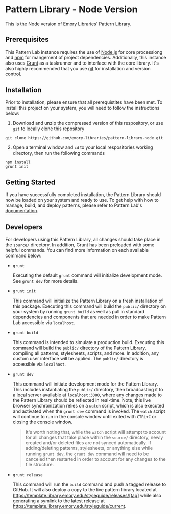 # Pattern Library - Node Version

This is the Node version of Emory Libraries' Pattern Library.

## Prerequisites

This Pattern Lab instance requires the use of [Node.js][Node.js] for core processiong and [npm][npm] for mangement of project dependencies. Additionally, this instance also uses [Grunt][Grunt] as a taskrunner and to interface with the core library. It's also highly recommended that you use [git][git] for installation and version control.

## Installation

Prior to installation, please ensure that all prerequistites have been met. To install this project on your system, you will need to follow the instructions below:

  1. Download and unzip the compressed version of this respository, or use `git` to locally clone this repository
    
  ```
  git clone https://github.com/emory-libraries/pattern-library-node.git
  ```
  
  2. Open a terminal window and `cd` to your local respositories working directory, then run the following commands
  
  ```
  npm install
  grunt init
  ```
  
## Getting Started

If you have successfully completed installation, the Pattern Library should now be loaded on your system and ready to use. To get help with how to manage, build, and deploy patterns, please refer to Pattern Lab's [documentation][Pattern Lab]. 

## Developers

For developers using this Pattern Library, all changes should take place in the `source/` directory. In addition, Grunt has been preloaded with some helpful commands. You can find more information on each available command below:

- `grunt`

  Executing the default `grunt` command will initialize development mode. See `grunt dev` for more details.
  
- `grunt init`

  This command will initialize the Pattern Library on a fresh installation of this package. Executing this command will build the `public/` directory on your system by running `grunt build` as well as pull in standard dependencies and components that are needed in order to make Pattern Lab accessible via `localhost`.
  
- `grunt build`

  This command is intended to simulate a production build. Executing this command will build the `public/` directory of the Pattern Library, compiling all patterns, stylesheets, scripts, and more. In addition, any custom user interface will be applied. The `public/` directory is accessible via `localhost`.

- `grunt dev`

  This command will initiate development mode for the Pattern Library. This includes instantiating the `public/` directory, then broadcasting it to a local server available at `localhost:3000`, where any changes made to the Pattern Library should be reflected in real-time. Note, this live browser synchronization relies on a `watch` script, which is also executed and activated when the `grunt dev` command is invoked. The `watch` script will continue to run in the console window until exited with `CTRL+C` or closing the console window.
  
  > It's worth noting that, while the `watch` script will attempt to account for all changes that take place within the `source/` directory, newly created and/or deleted files are not synced automatically. If adding/deleting patterns, stylesheets, or anything else while running `grunt dev`, the `grunt dev` command will need to be canceled then restarted in order to account for any changes to the file structure.

- `grunt release`

  This command will run the `build` command and push a tagged release to GitHub. It will also deploy a copy to the live pattern library located at https://template.library.emory.edu/styleguide/releases/[tag] while also generating a symlink to the latest release at https://template.library.emory.edu/styleguide/current.

[Node.js]: nodejs.org
[npm]: npmjs.com
[Grunt]: gruntjs.com
[git]: git-scm.com
[Pattern Lab]: patternlab.io/docs
